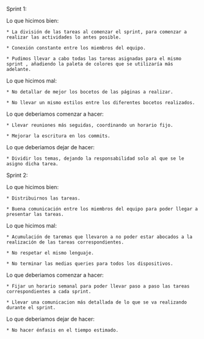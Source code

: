 Sprint 1:

Lo que hicimos bien: 

    * La división de las tareas al comenzar el sprint, para comenzar a realizar las actividades lo antes posible. 
    
    * Conexión constante entre los miembros del equipo.
    
    * Pudimos llevar a cabo todas las tareas asignadas para el mismo sprint , añadiendo la paleta de colores que se utilizaría más adelante.

Lo que hicimos mal:

    * No detallar de mejor los bocetos de las páginas a realizar.
    
    * No llevar un mismo estilos entre los diferentes bocetos realizados.

Lo que deberiamos comenzar a hacer:

    * Llevar reuniones más seguidas, coordinando un horario fijo.
    
    * Mejorar la escritura en los commits.

Lo que deberiamos dejar de hacer:

    * Dividir los temas, dejando la responsabilidad solo al que se le asigno dicha tarea.

Sprint 2:

Lo que hicimos bien: 

    * Distribuirnos las tareas.
    
    * Buena comunicación entre los miembros del equipo para poder llegar a presentar las tareas.
    

Lo que hicimos mal:

    * Acumulación de taremas que llevaron a no poder estar abocados a la realización de las tareas correspondientes.
    
    * No respetar el mismo lenguaje.
    
    * No terminar las medias queries para todos los dispositivos.

Lo que deberiamos comenzar a hacer:
    
    * Fijar un horario semanal para poder llevar paso a paso las tareas correspondientes a cada sprint.
    
    * Llevar una comunicacion más detallada de lo que se va realizando durante el sprint.
    
Lo que deberiamos dejar de hacer:   
    
    * No hacer énfasis en el tiempo estimado.
